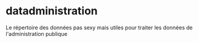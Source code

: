 # datadministration
Le répertoire des données pas sexy mais utiles pour traiter les données de l'administration publique
